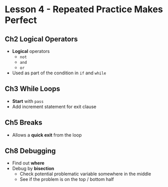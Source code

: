 # Lesson 4 - Repeated Practice Makes Perfect

## Ch2 Logical Operators

- **Logical** operators
  - `not`
  - `and`
  - `or`
- Used as part of the condition in `if` and `while`

## Ch3 While Loops

- **Start** with `pass`
- Add increment statement for exit clause

## Ch5 Breaks

- Allows a **quick exit** from the loop

## Ch8 Debugging

- Find out **where**
- Debug by **bisection**
  - Check potential problematic variable somewhere in the middle
  - See if the problem is on the top / bottom half
